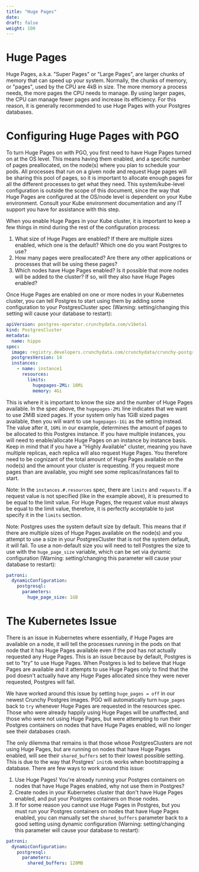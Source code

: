 ```yaml
---
title: "Huge Pages"
date:
draft: false
weight: 100
---
```


# Huge Pages

Huge Pages, a.k.a. "Super Pages" or "Large Pages", are larger chunks of memory that can speed up your system. Normally, the chunks of memory, or "pages", used by the CPU are 4kB in size. The more memory a process needs, the more pages the CPU needs to manage. By using larger pages, the CPU can manage fewer pages and increase its efficiency. For this reason, it is generally recommended to use Huge Pages with your Postgres databases.

# Configuring Huge Pages with PGO

To turn Huge Pages on with PGO, you first need to have Huge Pages turned on at the OS level. This means having them enabled, and a specific number of pages preallocated, on the node(s) where you plan to schedule your pods. All processes that run on a given node and request Huge pages will be sharing this pool of pages, so it is important to allocate enough pages for all the different processes to get what they need. This system/kube-level configuration is outside the scope of this document, since the way that Huge Pages are configured at the OS/node level is dependent on your Kube environment. Consult your Kube environment documentation and any IT support you have for assistance with this step.

When you enable Huge Pages in your Kube cluster, it is important to keep a few things in mind during the rest of the configuration process:
1. What size of Huge Pages are enabled? If there are multiple sizes enabled, which one is the default? Which one do you want Postgres to use?
2. How many pages were preallocated? Are there any other applications or processes that will be using these pages?
3. Which nodes have Huge Pages enabled? Is it possible that more nodes will be added to the cluster? If so, will they also have Huge Pages enabled?

Once Huge Pages are enabled on one or more nodes in your Kubernetes cluster, you can tell Postgres to start using them by adding some configuration to your PostgresCluster spec (Warning: setting/changing this setting will cause your database to restart):

```yaml
apiVersion: postgres-operator.crunchydata.com/v1beta1
kind: PostgresCluster
metadata:
  name: hippo
spec:
  image: registry.developers.crunchydata.com/crunchydata/crunchy-postgres:ubi8-14.6-2
  postgresVersion: 14
  instances:
    - name: instance1
      resources:
        limits:
          hugepages-2Mi: 16Mi
          memory: 4Gi
```

This is where it is important to know the size and the number of Huge Pages available. In the spec above, the `hugepages-2Mi` line indicates that we want to use 2MiB sized pages. If your system only has 1GiB sized pages available, then you will want to use `hugepages-1Gi` as the setting instead. The value after it, `16Mi` in our example, determines the amount of pages to be allocated to this Postgres instance. If you have multiple instances, you will need to enable/allocate Huge Pages on an instance by instance basis. Keep in mind that if you have a "Highly Available" cluster, meaning you have multiple replicas, each replica will also request Huge Pages. You therefore need to be cognizant of the total amount of Huge Pages available on the node(s) and the amount your cluster is requesting. If you request more pages than are available, you might see some replicas/instances fail to start.

Note: In the `instances.#.resources` spec, there are `limits` and `requests`. If a request value is not specified (like in the example above), it is presumed to be equal to the limit value. For Huge Pages, the request value must always be equal to the limit value, therefore, it is perfectly acceptable to just specify it in the `limits` section.

Note: Postgres uses the system default size by default. This means that if there are multiple sizes of Huge Pages available on the node(s) and you attempt to use a size in your PostgresCluster that is not the system default, it will fail. To use a non-default size you will need to tell Postgres the size to use with the `huge_page_size` variable, which can be set via dynamic configuration (Warning: setting/changing this parameter will cause your database to restart):

```yaml
patroni:
  dynamicConfiguration:
    postgresql:
      parameters:
        huge_page_size: 1GB
```

# The Kubernetes Issue

There is an issue in Kubernetes where essentially, if Huge Pages are available on a node, it will tell the processes running in the pods on that node that it has Huge Pages available even if the pod has not actually requested any Huge Pages. This is an issue because by default, Postgres is set to "try" to use Huge Pages. When Postgres is led to believe that Huge Pages are available and it attempts to use Huge Pages only to find that the pod doesn't actually have any Huge Pages allocated since they were never requested, Postgres will fail.

We have worked around this issue by setting `huge_pages = off` in our newest Crunchy Postgres images. PGO will automatically turn `huge_pages` back to `try` whenever Huge Pages are requested in the resources spec. Those who were already happily using Huge Pages will be unaffected, and those who were not using Huge Pages, but were attempting to run their Postgres containers on nodes that have Huge Pages enabled, will no longer see their databases crash.

The only dilemma that remains is that those whose PostgresClusters are not using Huge Pages, but are running on nodes that have Huge Pages enabled, will see their `shared_buffers` set to their lowest possible setting. This is due to the way that Postgres' `initdb` works when bootstrapping a database. There are few ways to work around this issue:

1. Use Huge Pages! You're already running your Postgres containers on nodes that have Huge Pages enabled, why not use them in Postgres?
2. Create nodes in your Kubernetes cluster that don't have Huge Pages enabled, and put your Postgres containers on those nodes.
3. If for some reason you cannot use Huge Pages in Postgres, but you must run your Postgres containers on nodes that have Huge Pages enabled, you can manually set the `shared_buffers` parameter back to a good setting using dynamic configuration (Warning: setting/changing this parameter will cause your database to restart):

```yaml
patroni:
  dynamicConfiguration:
    postgresql:
      parameters:
        shared_buffers: 128MB
```
